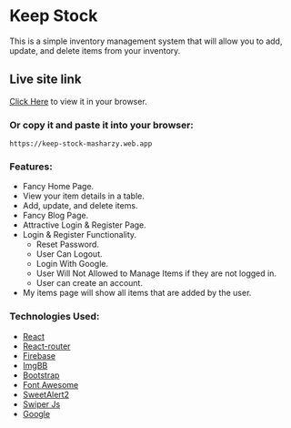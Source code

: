 # Keep Stock
This is a simple inventory management system that will allow you to add, update, and delete items from your inventory.

## Live site link

[Click Here](https://keep-stock-masharzy.web.app/) to view it in your browser.

### Or copy it and paste it into your browser:

    https://keep-stock-masharzy.web.app

### Features:
* Fancy Home Page.
* View your item details in a table.
* Add, update, and delete items.
* Fancy Blog Page.
* Attractive Login & Register Page.
* Login & Register Functionality.
    * Reset Password.
    * User Can Logout.
    * Login With Google.
    * User Will Not Allowed to Manage Items if they are not logged in.
    * User can create an account.
* My items page will show all items that are added by the user.


### Technologies Used:
* [React](https://reactjs.org/)
* [React-router](https://react-router.js.org/)
* [Firebase](https://firebase.google.com/)
* [ImgBB](https://imgbb.com/)
* [Bootstrap](https://getbootstrap.com/)
* [Font Awesome](https://fontawesome.com/)
* [SweetAlert2](https://sweetalert2.github.io/)
* [Swiper Js](https://swiperjs.com/)
* [Google](https://google.com/) 
